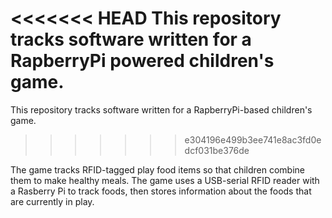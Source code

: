 <<<<<<< HEAD
This repository tracks software written for a RapberryPi powered children's game.
=======
This repository tracks software written for a RapberryPi-based children's game.
>>>>>>> e304196e499b3ee741e8ac3fd0edcf031be376de

The game tracks RFID-tagged play food items so that children combine them to
make healthy meals. The game uses a USB-serial RFID reader with a Rasberry Pi
to track foods, then stores information about the foods that are currently in play.
